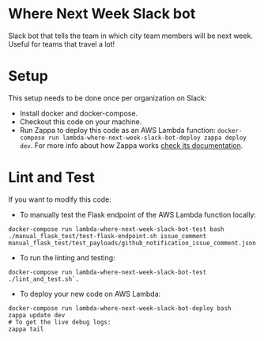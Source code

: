 # Where Next Week Slack bot
Slack bot that tells the team in which city team members will be next week. Useful for teams that travel a lot!

# Setup
This setup needs to be done once per organization on Slack:

* Install docker and docker-compose.
* Checkout this code on your machine.
* Run Zappa to deploy this code as an AWS Lambda function: `docker-compose run lambda-where-next-week-slack-bot-deploy zappa deploy dev`. For more info about how Zappa works [check its documentation](https://github.com/Miserlou/Zappa).

# Lint and Test
If you want to modify this code:

* To manually test the Flask endpoint of the AWS Lambda function locally:
```
docker-compose run lambda-where-next-week-slack-bot-test bash
./manual_flask_test/test-flask-endpoint.sh issue_comment manual_flask_test/test_payloads/github_notification_issue_comment.json
```
* To run the linting and testing:
```
docker-compose run lambda-where-next-week-slack-bot-test ./lint_and_test.sh`.
```
* To deploy your new code on AWS Lambda:
```
docker-compose run lambda-where-next-week-slack-bot-deploy bash
zappa update dev
# To get the live debug logs:
zappa tail
```
